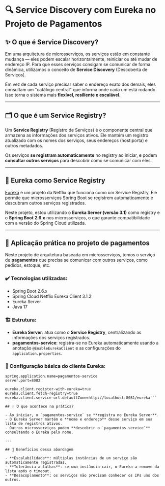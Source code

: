# 🔍 Service Discovery com Eureka no Projeto de Pagamentos

## ✨ O que é Service Discovery?

Em uma arquitetura de microsserviços, os serviços estão em constante mudança — eles podem escalar horizontalmente, reiniciar ou até mudar de endereço IP. Para que esses serviços consigam se comunicar de forma dinâmica, utilizamos o conceito de **Service Discovery** (Descoberta de Serviços).

Em vez de cada serviço precisar saber o endereço exato dos demais, eles consultam um "catálogo central" que informa onde cada um está rodando. Isso torna o sistema mais **flexível, resiliente e escalável**.

---

## 🗂️ O que é um Service Registry?

Um **Service Registry** (Registro de Serviços) é o componente central que armazena as informações dos serviços ativos. Ele mantém um registro atualizado com os nomes dos serviços, seus endereços (host:porta) e outros metadados.

Os serviços **se registram automaticamente** no registry ao iniciar, e podem **consultar outros serviços** para descobrir como se comunicar com eles.

---

## 🚀 Eureka como Service Registry

[Eureka](https://github.com/Netflix/eureka) é um projeto da Netflix que funciona como um Service Registry. Ele permite que microsserviços Spring Boot se registrem automaticamente e descubram outros serviços registrados.

Neste projeto, estou utilizando o **Eureka Server (versão 3.1)** como registry e o **Spring Boot 2.6.x** nos microsserviços, o que garante compatibilidade com a versão do Spring Cloud utilizada.

---

## 🧾 Aplicação prática no projeto de pagamentos

Neste projeto de arquitetura baseada em microsserviços, temos o serviço de **pagamentos** que precisa se comunicar com outros serviços, como pedidos, estoque, etc.

### ✔️ Tecnologias utilizadas:

- Spring Boot 2.6.x
- Spring Cloud Netflix Eureka Client 3.1.2
- Eureka Server
- Java 17

### 🏗️ Estrutura:

- **Eureka Server**: atua como o **Service Registry**, centralizando as informações dos serviços registrados.
- **pagamentos-service**: registra-se no Eureka automaticamente usando a anotação `@EnableEurekaClient` e as configurações do `application.properties`.

### 🔧 Configuração básica do cliente Eureka:

```properties
spring.application.name=pagamentos-service
server.port=8082

eureka.client.register-with-eureka=true
eureka.client.fetch-registry=true
eureka.client.service-url.defaultZone=http://localhost:8081/eureka```

## 💡 O que acontece na prática?

- Ao iniciar, o `pagamentos-service` se **registra no Eureka Server**.
- O Eureka Server mantém o **nome e endereço** desse serviço em sua lista de registros ativos.
- Outros microsserviços podem **descobrir o `pagamentos-service`** consultando o Eureka pelo nome.

---

## 📌 Benefícios dessa abordagem

- **Escalabilidade**: múltiplas instâncias de um serviço são automaticamente registradas.
- **Tolerância a falhas**: se uma instância cair, o Eureka a remove da lista após o timeout.
- **Desacoplamento**: os serviços não precisam conhecer os IPs uns dos outros.

